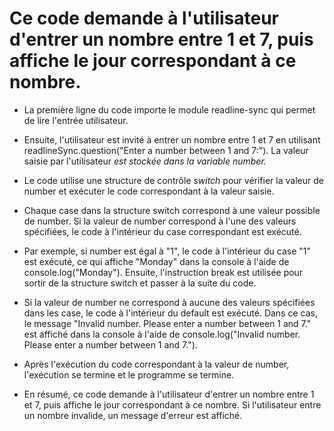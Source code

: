 # Ce code demande à l'utilisateur d'entrer un nombre entre 1 et 7, puis affiche le jour correspondant à ce nombre.

* La première ligne du code importe le module readline-sync qui permet de lire l'entrée utilisateur.
* Ensuite, l'utilisateur est invité à entrer un nombre entre 1 et 7 en utilisant readlineSync.question("Enter a number between 1 and 7:"). La valeur saisie par l'utilisateur *est stockée dans la variable number.*
* Le code utilise une structure de contrôle *switch* pour vérifier la valeur de number et exécuter le code correspondant à la valeur saisie.
* Chaque case dans la structure switch correspond à une valeur possible de number. Si la valeur de number correspond à l'une des valeurs spécifiées, le code à l'intérieur du case correspondant est exécuté.
* Par exemple, si number est égal à "1", le code à l'intérieur du case "1" est exécuté, ce qui affiche "Monday" dans la console à l'aide de console.log("Monday"). Ensuite, l'instruction break est utilisée pour sortir de la structure switch et passer à la suite du code.
* Si la valeur de number ne correspond à aucune des valeurs spécifiées dans les case, le code à l'intérieur du default est exécuté. Dans ce cas, le message "Invalid number. Please enter a number between 1 and 7." est affiché dans la console à l'aide de console.log("Invalid number. Please enter a number between 1 and 7.").
* Après l'exécution du code correspondant à la valeur de number, l'exécution se termine et le programme se termine.

* En résumé, ce code demande à l'utilisateur d'entrer un nombre entre 1 et 7, puis affiche le jour correspondant à ce nombre. Si l'utilisateur entre un nombre invalide, un message d'erreur est affiché.